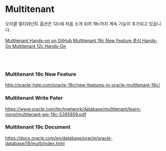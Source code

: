 
<H1>Multitenant</H1>

오라클 멀티테넌트 옵션은 12c에 처음 소개 되어 19c까지 계속 기능이 추가되고 있습니다.


<a href="https://oracle.github.io/learning-library/data-management-library/database/options/multitenant.html"> 
Multitenant Hands-on on GitHub </a> 
<a href="https://github.com/oracle19c-cookbook/Availability-Scalability/blob/master/Multitenant/Hands-On_Multitenant.zip">
Multitenant 19c New Feature 중심 Hands-On </a>
<a href="https://github.com/oracle19c-cookbook/Availability-Scalability/blob/master/Multitenant/Multitenant%20database_12C.pdf"> Multitenant 12c Hands-On </a>

 
 


<br> </br> 
<H3> Multitenant 19c New Feature </H3>
 
 http://oracle-help.com/oracle-19c/new-features-in-oracle-multitenant-19c/

<H3> Multitenant Write Pater </H3>

 https://www.oracle.com/technetwork/database/multitenant/learn-more/multitenant-wp-19c-5395859.pdf

<H3> Multitenant 19c Document </H3>

 https://docs.oracle.com/en/database/oracle/oracle-database/19/multi/index.html
